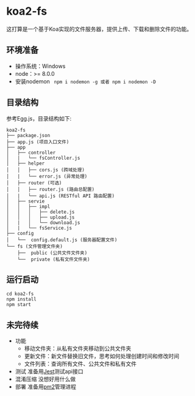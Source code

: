 # koa2-fs

这打算是一个基于Koa实现的文件服务器，提供上传、下载和删除文件的功能。

## 环境准备

+ 操作系统：Windows
+ node：>= 8.0.0
+ 安装nodemon ``` npm i nodemon -g 或者 npm i nodemon -D```

## 目录结构
参考Egg.js，目录结构如下:

```
koa2-fs
├── package.json
├── app.js (项目入口文件)
├── app
│   ├── controller
│   |   └── fsController.js
│   ├── helper
│   │   ├── cors.js (跨域处理)
│   |   └── error.js (异常处理)
│   ├── router (可选)
│   │   ├── router.js (路由总配置)
│   |   └── api.js (RESTful API 路由配置)
│   ├── servie
│   │   ├── impl
│   │   │   ├── delete.js
│   │   │   ├── upload.js
│   |   │   └── download.js
│   |   └── fsService.js
├── config
│   └──  config.default.js (服务器配置文件)
└── fs (文件管理文件夹)
    ├──  public (公共文件文件夹)
    └──  private (私有文件文件夹)
```

## 运行启动

~~~ shell
cd koa2-fs
npm install
npm start
~~~

## 未完待续

+ 功能
  + 移动文件夹：从私有文件夹移动到公共文件夹
  + 更新文件：新文件替换旧文件，思考如何处理创建时间和修改时间
  + 文件列表：查询所有文件、公共文件和私有文件
+ 测试
  准备用[Jest](https://jestjs.io/zh-Hans/)测试api接口
+ 混淆压缩
  没想好用什么做
+ 部署
  准备用[pm2](http://pm2.keymetrics.io/)管理进程